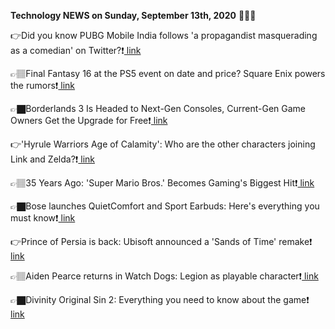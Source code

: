 <b>Technology NEWS on Sunday, September 13th, 2020</b> 📡📡📡 

👉Did you know PUBG Mobile India follows 'a propagandist masquerading as a comedian' on Twitter?❗️<a href='https://techblock.club/?p=7191'> link</a>

👉🏽Final Fantasy 16 at the PS5 event on date and price? Square Enix powers the rumors❗️<a href='https://techblock.club/?p=7193'> link</a>

👉🏿Borderlands 3 Is Headed to Next-Gen Consoles, Current-Gen Game Owners Get the Upgrade for Free❗️<a href='https://techblock.club/?p=7195'> link</a>

👉'Hyrule Warriors Age of Calamity': Who are the other characters joining Link and Zelda?❗️<a href='https://techblock.club/?p=7197'> link</a>

👉🏽35 Years Ago: 'Super Mario Bros.' Becomes Gaming's Biggest Hit❗️<a href='https://techblock.club/?p=7199'> link</a>

👉🏿Bose launches QuietComfort and Sport Earbuds: Here's everything you must know❗️<a href='https://techblock.club/?p=7201'> link</a>

👉Prince of Persia is back: Ubisoft announced a 'Sands of Time' remake❗️<a href='https://techblock.club/?p=7203'> link</a>

👉🏽Aiden Pearce returns in Watch Dogs: Legion as playable character❗️<a href='https://techblock.club/?p=7205'> link</a>

👉🏿Divinity Original Sin 2: Everything you need to know about the game❗️<a href='https://techblock.club/?p=7207'> link</a>

